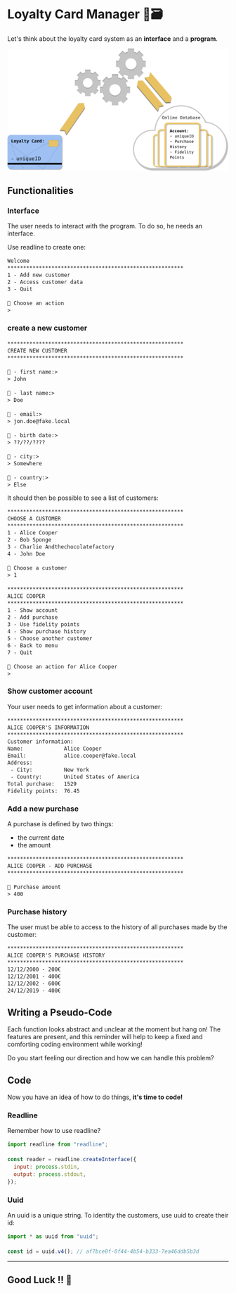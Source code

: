 # Loyalty Card Manager 📇🗃️

Let's think about the loyalty card system as an **interface** and a **program**.

![Loyalty card workflow](./assets/images/Loyalty_Card.png)

## Functionalities

### Interface

The user needs to interact with the program. To do so, he needs an interface.

Use readline to create one:

```
Welcome
********************************************************
1 - Add new customer
2 - Access customer data
3 - Quit

🤖 Choose an action
>
```

### create a new customer

```
********************************************************
CREATE NEW CUSTOMER
********************************************************

🤖 - first name:>
> John

🤖 - last name:>
> Doe

🤖 - email:>
> jon.doe@fake.local

🤖 - birth date:>
> ??/??/????

🤖 - city:>
> Somewhere

🤖 - country:>
> Else
```

It should then be possible to see a list of customers:

```
********************************************************
CHOOSE A CUSTOMER
********************************************************
1 - Alice Cooper
2 - Bob Sponge
3 - Charlie Andthechocolatefactory
4 - John Doe

🤖 Choose a customer
> 1

********************************************************
ALICE COOPER
********************************************************
1 - Show account
2 - Add purchase
3 - Use fidelity points
4 - Show purchase history
5 - Choose another customer
6 - Back to menu
7 - Quit

🤖 Choose an action for Alice Cooper
>
```

### Show customer account

Your user needs to get information about a customer:

```
********************************************************
ALICE COOPER'S INFORMATION
********************************************************
Customer information:
Name:             Alice Cooper
Email:            alice.cooper@fake.local
Address:
 - City:          New York
 - Country:       United States of America
Total purchase:   1529
Fidelity points:  76.45
```

### Add a new purchase

A purchase is defined by two things:

- the current date
- the amount

```
********************************************************
ALICE COOPER - ADD PURCHASE
********************************************************

🤖 Purchase amount
> 400
```

### Purchase history

The user must be able to access to the history of all purchases made by the customer:

```
********************************************************
ALICE COOPER'S PURCHASE HISTORY
********************************************************
12/12/2000 - 200€
12/12/2001 - 400€
12/12/2002 - 600€
24/12/2019 - 400€
```

## Writing a Pseudo-Code

Each function looks abstract and unclear at the moment but hang on! The features are present, and this reminder will help to keep a fixed and comforting coding environment while working!

Do you start feeling our direction and how we can handle this problem?

## Code

Now you have an idea of how to do things, **it's time to code!**

### Readline

Remember how to use readline?

```javascript
import readline from "readline";

const reader = readline.createInterface({
  input: process.stdin,
  output: process.stdout,
});
```

### Uuid

An uuid is a unique string. To identity the customers, use uuid to create their id:

```javascript
import * as uuid from "uuid";

const id = uuid.v4(); // af7bce0f-0f44-4b54-b333-7ea46ddb5b3d
```

---

## Good Luck !! 💪
